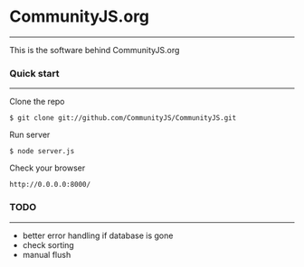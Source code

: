 # CommunityJS.org
-----------
This is the software behind CommunityJS.org


### Quick start
-----------

Clone the repo

```
$ git clone git://github.com/CommunityJS/CommunityJS.git
```

Run server

```
$ node server.js
```

Check your browser

```
http://0.0.0.0:8000/
```

### TODO
-----------
- better error handling if database is gone
- check sorting
- manual flush